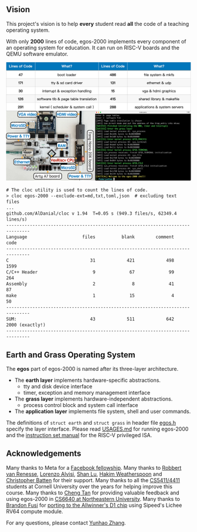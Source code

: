 ## Vision

This project's vision is to help **every** student read **all** the code of a teaching operating system.

With only **2000** lines of code, egos-2000 implements every component of an operating system for education. 
It can run on RISC-V boards and the QEMU software emulator.

![Fail to load an image of egos-2000.](tools/screenshots/egos-2000.jpg)

```shell
# The cloc utility is used to count the lines of code.
> cloc egos-2000 --exclude-ext=md,txt,toml,json  # excluding text files
...
github.com/AlDanial/cloc v 1.94  T=0.05 s (949.3 files/s, 62349.4 lines/s)
-------------------------------------------------------------------------------
Language                     files          blank        comment           code
-------------------------------------------------------------------------------
C                               31            421            498           1599
C/C++ Header                     9             67             99            264
Assembly                         2              8             41             87
make                             1             15              4             50
-------------------------------------------------------------------------------
SUM:                            43            511            642           2000 (exactly!)
-------------------------------------------------------------------------------
```

## Earth and Grass Operating System

The **egos** part of egos-2000 is named after its three-layer architecture.

* The **earth layer** implements hardware-specific abstractions.
    * tty and disk device interface
    * timer, exception and memory management interface
* The **grass layer** implements hardware-independent abstractions.
    * process control block and system call interface
* The **application layer** implements file system, shell and user commands.

The definitions of `struct earth` and `struct grass` in header file [egos.h](library/egos.h) specify the layer interface.
Please read [USAGES.md](USAGES.md) for running egos-2000 and
the [instruction set manual](https://riscv.org/wp-content/uploads/2017/05/riscv-privileged-v1.10.pdf) for the RISC-V privileged ISA.

## Acknowledgements

Many thanks to Meta for a [Facebook fellowship](https://research.facebook.com/blog/2021/4/announcing-the-recipients-of-the-2021-facebook-fellowship-awards/).
Many thanks to [Robbert van Renesse](https://www.cs.cornell.edu/home/rvr/), [Lorenzo Alvisi](https://www.cs.cornell.edu/lorenzo/), [Shan Lu](https://people.cs.uchicago.edu/~shanlu/), [Hakim Weatherspoon](https://www.cs.cornell.edu/~hweather/) and [Christopher Batten](https://www.csl.cornell.edu/~cbatten/) for their support.
Many thanks to all the [CS5411/4411](https://www.cs.cornell.edu/courses/cs4411/2022fa/schedule/) students at Cornell University over the years for helping improve this course.
Many thanks to [Cheng Tan](https://naizhengtan.github.io/) for providing valuable feedback and using egos-2000 in [CS6640 at Northeastern University](https://naizhengtan.github.io/23fall/).
Many thanks to [Brandon Fusi](https://www.linkedin.com/in/brandon-cheo-fusi-b94b1a171/) for [porting to the Allwinner's D1 chip](https://github.com/cheofusi/egos-2000-d1) using Sipeed's Lichee RV64 compute module.

For any questions, please contact [Yunhao Zhang](https://dolobyte.net/).
